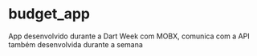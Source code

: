 # budget_app

App desenvolvido durante a Dart Week com MOBX, comunica com a API também desenvolvida durante a semana
